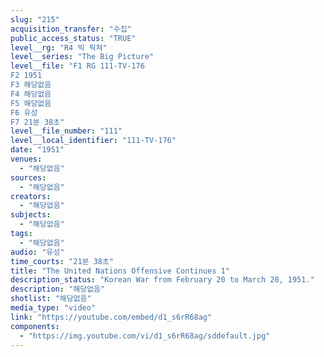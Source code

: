 ```yaml
---
slug: "215"
acquisition_transfer: "수집"
public_access_status: "TRUE"
level__rg: "R4 빅 픽쳐"
level__series: "The Big Picture"
level__file: "F1 RG 111-TV-176
F2 1951
F3 해당없음
F4 해당없음
F5 해당없음
F6 유성
F7 21분 38초"
level__file_number: "111"
level__local_identifier: "111-TV-176"
date: "1951"
venues: 
  - "해당없음"
sources: 
  - "해당없음"
creators: 
  - "해당없음"
subjects: 
  - "해당없음"
tags: 
  - "해당없음"
audio: "유성"
time_courts: "21분 38초"
title: "The United Nations Offensive Continues 1"
description_status: "Korean War from February 20 to March 20, 1951."
description: "해당없음"
shotlist: "해당없음"
media_type: "video"
link: "https://youtube.com/embed/d1_s6rR68ag"
components: 
  - "https://img.youtube.com/vi/d1_s6rR68ag/sddefault.jpg"
---
```

